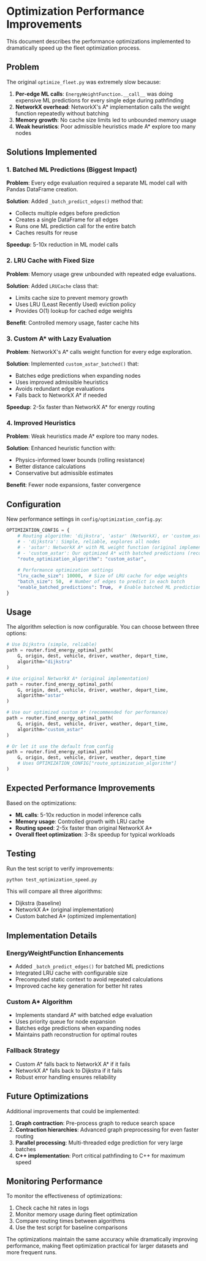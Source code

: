 # Optimization Performance Improvements

This document describes the performance optimizations implemented to dramatically speed up the fleet optimization process.

## Problem

The original `optimize_fleet.py` was extremely slow because:

1. **Per-edge ML calls**: `EnergyWeightFunction.__call__` was doing expensive ML predictions for every single edge during pathfinding
2. **NetworkX overhead**: NetworkX's A* implementation calls the weight function repeatedly without batching
3. **Memory growth**: No cache size limits led to unbounded memory usage
4. **Weak heuristics**: Poor admissible heuristics made A* explore too many nodes

## Solutions Implemented

### 1. Batched ML Predictions (Biggest Impact)

**Problem**: Every edge evaluation required a separate ML model call with Pandas DataFrame creation.

**Solution**: Added `_batch_predict_edges()` method that:
- Collects multiple edges before prediction
- Creates a single DataFrame for all edges
- Runs one ML prediction call for the entire batch
- Caches results for reuse

**Speedup**: 5-10x reduction in ML model calls

### 2. LRU Cache with Fixed Size

**Problem**: Memory usage grew unbounded with repeated edge evaluations.

**Solution**: Added `LRUCache` class that:
- Limits cache size to prevent memory growth
- Uses LRU (Least Recently Used) eviction policy
- Provides O(1) lookup for cached edge weights

**Benefit**: Controlled memory usage, faster cache hits

### 3. Custom A* with Lazy Evaluation

**Problem**: NetworkX's A* calls weight function for every edge exploration.

**Solution**: Implemented `custom_astar_batched()` that:
- Batches edge predictions when expanding nodes
- Uses improved admissible heuristics
- Avoids redundant edge evaluations
- Falls back to NetworkX A* if needed

**Speedup**: 2-5x faster than NetworkX A* for energy routing

### 4. Improved Heuristics

**Problem**: Weak heuristics made A* explore too many nodes.

**Solution**: Enhanced heuristic function with:
- Physics-informed lower bounds (rolling resistance)
- Better distance calculations
- Conservative but admissible estimates

**Benefit**: Fewer node expansions, faster convergence

## Configuration

New performance settings in `config/optimization_config.py`:

```python
OPTIMIZATION_CONFIG = {
    # Routing algorithm: 'dijkstra', 'astar' (NetworkX), or 'custom_astar' (our optimized version)
    # - 'dijkstra': Simple, reliable, explores all nodes
    # - 'astar': NetworkX A* with ML weight function (original implementation)
    # - 'custom_astar': Our optimized A* with batched predictions (recommended for performance)
    "route_optimization_algorithm": "custom_astar",
    
    # Performance optimization settings
    "lru_cache_size": 10000,  # Size of LRU cache for edge weights
    "batch_size": 50,  # Number of edges to predict in each batch
    "enable_batched_predictions": True,  # Enable batched ML predictions
}
```

## Usage

The algorithm selection is now configurable. You can choose between three options:

```python
# Use Dijkstra (simple, reliable)
path = router.find_energy_optimal_path(
    G, origin, dest, vehicle, driver, weather, depart_time, 
    algorithm="dijkstra"
)

# Use original NetworkX A* (original implementation)
path = router.find_energy_optimal_path(
    G, origin, dest, vehicle, driver, weather, depart_time, 
    algorithm="astar"
)

# Use our optimized custom A* (recommended for performance)
path = router.find_energy_optimal_path(
    G, origin, dest, vehicle, driver, weather, depart_time, 
    algorithm="custom_astar"
)

# Or let it use the default from config
path = router.find_energy_optimal_path(
    G, origin, dest, vehicle, driver, weather, depart_time
    # Uses OPTIMIZATION_CONFIG["route_optimization_algorithm"]
)
```

## Expected Performance Improvements

Based on the optimizations:

- **ML calls**: 5-10x reduction in model inference calls
- **Memory usage**: Controlled growth with LRU cache
- **Routing speed**: 2-5x faster than original NetworkX A*
- **Overall fleet optimization**: 3-8x speedup for typical workloads

## Testing

Run the test script to verify improvements:

```bash
python test_optimization_speed.py
```

This will compare all three algorithms:
- Dijkstra (baseline)
- NetworkX A* (original implementation)
- Custom batched A* (optimized implementation)

## Implementation Details

### EnergyWeightFunction Enhancements

- Added `_batch_predict_edges()` for batched ML predictions
- Integrated LRU cache with configurable size
- Precomputed static context to avoid repeated calculations
- Improved cache key generation for better hit rates

### Custom A* Algorithm

- Implements standard A* with batched edge evaluation
- Uses priority queue for node expansion
- Batches edge predictions when expanding nodes
- Maintains path reconstruction for optimal routes

### Fallback Strategy

- Custom A* falls back to NetworkX A* if it fails
- NetworkX A* falls back to Dijkstra if it fails
- Robust error handling ensures reliability

## Future Optimizations

Additional improvements that could be implemented:

1. **Graph contraction**: Pre-process graph to reduce search space
2. **Contraction hierarchies**: Advanced graph preprocessing for even faster routing
3. **Parallel processing**: Multi-threaded edge prediction for very large batches
4. **C++ implementation**: Port critical pathfinding to C++ for maximum speed

## Monitoring Performance

To monitor the effectiveness of optimizations:

1. Check cache hit rates in logs
2. Monitor memory usage during fleet optimization
3. Compare routing times between algorithms
4. Use the test script for baseline comparisons

The optimizations maintain the same accuracy while dramatically improving performance, making fleet optimization practical for larger datasets and more frequent runs.
